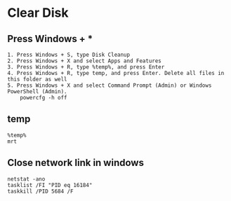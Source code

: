 #  Clear Disk

## Press Windows + *
```
1. Press Windows + S, type Disk Cleanup
2. Press Windows + X and select Apps and Features
3. Press Windows + R, type %temp%, and press Enter
4. Press Windows + R, type temp, and press Enter. Delete all files in this folder as well
5. Press Windows + X and select Command Prompt (Admin) or Windows PowerShell (Admin).
    powercfg -h off
```
## temp
```
%temp%
mrt
```
## Close network link in windows
```
netstat -ano
tasklist /FI "PID eq 16184"
taskkill /PID 5684 /F
```
   
